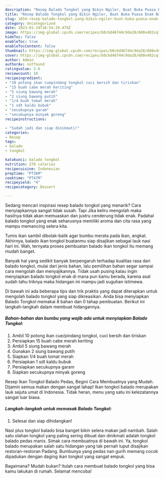 ```yaml
---
description: "Resep Balado Tongkol yang Bikin Ngiler, Buat Buka Puasa Enak Banget"
title: "Resep Balado Tongkol yang Bikin Ngiler, Buat Buka Puasa Enak Banget"
slug: 1654-resep-balado-tongkol-yang-bikin-ngiler-buat-buka-puasa-enak-banget
category: Uncategorized
date: 2023-01-24T16:54:29.479Z
image: https://img-global.cpcdn.com/recipes/b0c6d46744c9da28/680x482cq70/balado-tongkol-foto-resep-utama.jpg
hideToc: false
enableToc: true
enableTocContent: false
thumbnail: https://img-global.cpcdn.com/recipes/b0c6d46744c9da28/680x482cq70/balado-tongkol-foto-resep-utama.jpg
cover: https://img-global.cpcdn.com/recipes/b0c6d46744c9da28/680x482cq70/balado-tongkol-foto-resep-utama.jpg
author: Admin
authorAv: notfound
ratingvalue: 3.6
reviewcount: 10
recipeingredient:
- "10 potong ikan cuepindang tongkol cuci bersih dan tiriskan"
- "15 buah cabe merah keriting"
- "5 siung bawang merah"
- "2 siung bawang putih"
- "1/4 buah tomat merah"
- "1 sdt kaldu bubuk"
- "secukupnya garam"
- "secukupnya minyak goreng"
recipeinstructions:

- "Sudah jadi dan siap dinikmati!"
categories:
- Resep
tags:
- balado
- tongkol

katakunci: balado tongkol 
nutrition: 278 calories
recipecuisine: Indonesian
preptime: "PT36M"
cooktime: "PT47M"
recipeyield: "4"
recipecategory: Dessert

---
```



Sedang mencari inspirasi resep balado tongkol yang menarik? Cara menyiapkannya sangat tidak susah. Tapi Jika keliru mengolah maka hasilnya tidak akan memuaskan dan justru cenderung tidak enak. Padahal balado tongkol yang enak seharusnya memiliki aroma dan cita rasa yang mampu memancing selera kita.


Tumis ikan sambil dibolak-balik agar bumbu merata pada ikan, angkat. Akhirnya, balado ikan tongkol buatanmu siap disajikan sebagai lauk nasi hari ini. Wah, ternyata proses pembuatan balado ikan tongkol itu memang mudah banget.

Banyak hal yang sedikit banyak berpengaruh terhadap kualitas rasa dari balado tongkol, mulai dari jenis bahan, lalu pemilihan bahan segar sampai cara mengolah dan menyajikannya. Tidak usah pusing kalau ingin menyiapkan balado tongkol enak di mana pun kamu berada, karena asal sudah tahu triknya maka hidangan ini mampu jadi suguhan istimewa.


Di bawah ini ada beberapa tips dan trik praktis yang dapat diterapkan untuk mengolah balado tongkol yang siap dikreasikan. Anda bisa menyiapkan Balado Tongkol memakai 8 bahan dan 0 tahap pembuatan. Berikut ini langkah-langkah dalam membuat hidangannya.

<!--inarticleads1-->

##### Bahan-bahan dan bumbu yang wajib ada untuk menyiapkan Balado Tongkol:

1. Ambil 10 potong ikan cue/pindang tongkol, cuci bersih dan tiriskan
1. Persiapkan 15 buah cabe merah keriting
1. Ambil 5 siung bawang merah
1. Gunakan 2 siung bawang putih
1. Siapkan 1/4 buah tomat merah
1. Persiapkan 1 sdt kaldu bubuk
1. Persiapkan secukupnya garam
1. Siapkan secukupnya minyak goreng


Resep Ikan Tongkol Balado Pedas, Begini Cara Membuatnya yang Mudah. Dijamin semua makan dengan sangat lahap! Ikan tongkol balado merupakan lauk sejuta umat di Indonesia. Tidak heran, menu yang satu ini kelezatannya sangat luar biasa. 

<!--inarticleads2-->

##### Langkah-langkah untuk memasak Balado Tongkol:


1. Selesai dan siap dihidangkan!

Nasi plus tongkol balado bisa banget bikin selera makan jadi nambah. Salah satu olahan tongkol yang paling sering dibuat dan dinikmati adalah tongkol balado pedas manis. Simak cara membuatnya di bawah ini. Ya, tongkol balado merupakan salah satu hidangan yang tak pernah luput disajikan restoran-restoran Padang. Bumbunya yang pedas nan gurih memang cocok dipadukan dengan daging ikan tongkol yang sangat empuk. 

Bagaimana? Mudah bukan? Itulah cara membuat balado tongkol yang bisa kamu lakukan di rumah. Selamat mencoba!
